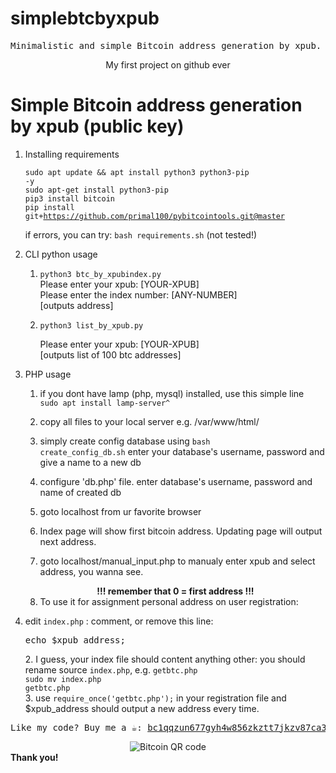 # simplebtcbyxpub
<div align="center"><pre>Minimalistic and simple Bitcoin address generation by xpub. Use with <b>python</b> or <b>php</b></pre></div>
<div align="center">My first project on github ever</div>
<h1>Simple Bitcoin address generation by xpub (public key)</h1>

1. Installing requirements

	<code>sudo apt update && apt install python3 python3-pip -y</code><br>
	<code>sudo apt-get install python3-pip</code><br>
	<code>pip3 install bitcoin</code><br>
	<code>pip install git+https://github.com/primal100/pybitcointools.git@master</code><br>
	
	if errors, you can try: <code>bash requirements.sh</code> (not tested!)

2. CLI python usage

	1. <code>python3 btc_by_xpubindex.py</code><br>
		Please enter your xpub: [YOUR-XPUB]<br>
		Please enter the index number: [ANY-NUMBER]<br>
		[outputs address]
		
	2. <code>python3 list_by_xpub.py</code>
	
		Please enter your xpub: [YOUR-XPUB]<br>
		[outputs list of 100 btc addresses]
		
3. PHP usage

	1. if you dont have lamp (php, mysql) installed, use this simple line<br>
		<code>sudo apt install lamp-server^</code>
	
	2. copy all files to your local server e.g. /var/www/html/
	
	3. simply create config database using
		<code>bash create_config_db.sh</code>
	enter your database's username, password and give a name to a new db
	
	4. configure 'db.php' file.
	enter database's username, password and name of created db
	
	5. goto localhost from ur favorite browser
	
	6. Index page will show first bitcoin address. Updating page will output next address.

	7. goto localhost/manual_input.php to manualy enter xpub and select address, you wanna see.<br>
	<div align="center"><b>!!! remember that 0 = first address !!!</b></div>
	
	8. To use it for assignment personal address on user registration:
  1. edit <code>index.php</code> : comment, or remove this line: <pre>echo $xpub_address;</pre>
		2. I guess, your index file should content anything other: you should rename source <code>index.php</code>, e.g. <code>getbtc.php</code><br>
			<code>sudo mv index.php getbtc.php</code><br>
		3. use <code>require_once('getbtc.php');</code> in your registration file and $xpub_address should output a new address every time.


<div align="center"><pre>Like my code? Buy me a ☕️: <a href="bitcoin:bc1qqzun677gyh4w856zkztt7jkzv87ca305439cly" target="_blank">bc1qqzun677gyh4w856zkztt7jkzv87ca305439cly</a></pre>
<img src="https://chart.googleapis.com/chart?cht=qr&chl=bitcoin:bc1qqzun677gyh4w856zkztt7jkzv87ca305439cly&chs=300x300&choe=UTF-8" alt="Bitcoin QR code">

</div>
<b>Thank you!</b>
